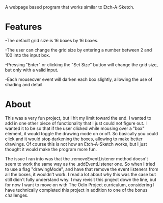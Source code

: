 A webpage based program that works similar to Etch-A-Sketch.

# Features

-The default grid size is 16 boxes by 16 boxes.

-The user can change the grid size by entering a number between 2 and 100 into the input box.

-Pressing "Enter" or clicking the "Set Size" button will change the grid size, but only with a valid input.

-Each mouseover event will darken each box slightly, allowing the use of shading and detail.

# About

This was a very fun project, but I hit my limit toward the end. I wanted to add in one other piece of functionality that I just could not figure out. I wanted it to be so that if the user clicked while mousing over a "box" element, it would toggle the drawing mode on or off. So basically you could click and it would stop darkening the boxes, allowing to make better drawings. Of course this is not how an Etch-A-Sketch works, but I just thought it would make the program more fun.

The issue I ran into was that the .removeEventListener method doesn't seem to work the same way as the .addEventListener one. So when I tried to use a flag "drawingMode", and have that remove the event listeners from all the boxes, it wouldn't work. I read a lot about why this was the case but still didn't fully understand why. I may revisit this project down the line, but for now I want to move on with The Odin Project curriculum, considering I have technically completed this project in addition to one of the bonus challenges.
